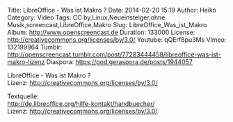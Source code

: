 Title: LibreOffice - Was ist Makro ?
Date: 2014-02-20 15:19
Author: Heiko
Category: Video
Tags: CC by,Linux,Neueinsteiger,ohne Musik,screencast,LibreOffice,Makro
Slug: LibreOffice_Was_ist_Makro
Album: http://www.openscreencast.de
Duration: 133000
License: http://creativecommons.org/licenses/by/3.0/
Youtube: qQErf8pu3Ms
Vimeo: 132199964
Tumblr: http://openscreencast.tumblr.com/post/77283444458/libreoffice-was-ist-makro-lizenz
Diaspora: https://pod.geraspora.de/posts/1944057

LibreOffice - Was ist Makro ?  
Lizenz: <http://creativecommons.org/licenses/by/3.0/>  
  
Textquelle:  
<http://de.libreoffice.org/hilfe-kontakt/handbuecher/>  
Lizenz: <http://creativecommons.org/licenses/by/3.0/>

